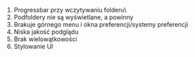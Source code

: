 1. Progressbar przy wczytywaniu folderu\
2. Podfoldery nie są wyświetlane, a powinny
3. Brakuje górnego menu i okna preferencji/systemy preferencji
4. Niska jakość podglądu
5. Brak wielowątkowości
6. Stylowanie UI